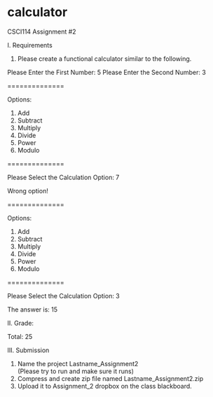 # calculator

CSCI114 Assignment #2


I.	Requirements

1.	Please create a functional calculator similar to the following.

Please Enter the First Number:
5
Please Enter the Second Number:
3

==============

Options:
1.	Add
2.	Subtract
3.	Multiply
4.	Divide
5.	Power
6.	Modulo

==============

Please Select the Calculation Option: 
7

Wrong option!

==============

Options:
1.	Add
2.	Subtract
3.	Multiply
4.	Divide
5.	Power
6.	Modulo

==============

Please Select the Calculation Option: 
3

The answer is:
15

II.	Grade: 

Total: 25

III.	Submission
1) Name the project Lastname_Assignment2  
(Please try to run and make sure it runs)
2) Compress and create zip file named Lastname_Assignment2.zip
3) Upload it to Assignment_2 dropbox on the class blackboard. 
